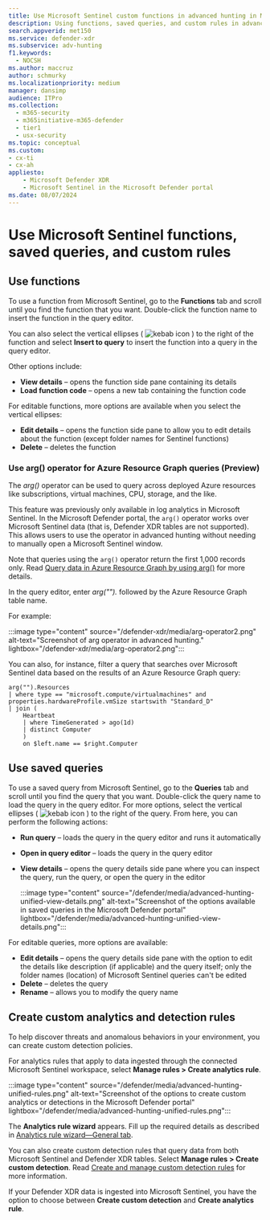 ```yaml
---
title: Use Microsoft Sentinel custom functions in advanced hunting in Microsoft Defender
description: Using functions, saved queries, and custom rules in advanced hunting in the portal unifying Defender XDR and Sentinel data
search.appverid: met150
ms.service: defender-xdr
ms.subservice: adv-hunting
f1.keywords: 
  - NOCSH
ms.author: maccruz
author: schmurky
ms.localizationpriority: medium
manager: dansimp
audience: ITPro
ms.collection: 
  - m365-security
  - m365initiative-m365-defender
  - tier1
  - usx-security
ms.topic: conceptual
ms.custom:
- cx-ti
- cx-ah
appliesto:
    - Microsoft Defender XDR
    - Microsoft Sentinel in the Microsoft Defender portal
ms.date: 08/07/2024
---
```


# Use Microsoft Sentinel functions, saved queries, and custom rules 


## Use functions

To use a function from Microsoft Sentinel, go to the **Functions** tab and scroll until you find the function that you want. Double-click the function name to insert the function in the query editor. 

You can also select the vertical ellipses ( ![kebab icon](/defender/media/ah-kebab.png) ) to the right of the function and select **Insert to query** to insert the function into a query in the query editor. 

Other options include:
- **View details** – opens the function side pane containing its details
- **Load function code** – opens a new tab containing the function code

For editable functions, more options are available when you select the vertical ellipses:
- **Edit details** – opens the function side pane to allow you to edit details about the function (except folder names for Sentinel functions)
- **Delete** – deletes the function

### Use arg() operator for Azure Resource Graph queries (Preview)
The *arg()* operator can be used to query across deployed Azure resources like subscriptions, virtual machines, CPU, storage, and the like. 

This feature was previously only available in log analytics in Microsoft Sentinel. In the Microsoft Defender portal, the `arg()` operator works over Microsoft Sentinel data (that is, Defender XDR tables are not supported). This allows users to use the operator in advanced hunting without needing to manually open a Microsoft Sentinel window. 

Note that queries using the `arg()` operator return the first 1,000 records only. Read [Query data in Azure Resource Graph by using arg()](/azure/azure-monitor/logs/azure-monitor-data-explorer-proxy#query-data-in-azure-resource-graph-by-using-arg-preview) for more details.

In the query editor, enter *arg("").* followed by the Azure Resource Graph table name. 

For example:

:::image type="content" source="/defender-xdr/media/arg-operator2.png" alt-text="Screenshot of arg operator in advanced hunting." lightbox="/defender-xdr/media/arg-operator2.png":::

You can also, for instance, filter a query that searches over Microsoft Sentinel data based on the results of an Azure Resource Graph query:

```Kusto
arg("").Resources 
| where type == "microsoft.compute/virtualmachines" and properties.hardwareProfile.vmSize startswith "Standard_D"
| join (
    Heartbeat
    | where TimeGenerated > ago(1d)
    | distinct Computer
    )
    on $left.name == $right.Computer
```


## Use saved queries

To use a saved query from Microsoft Sentinel, go to the **Queries** tab and scroll until you find the query that you want. Double-click the query name to load the query in the query editor. For more options, select the vertical ellipses ( ![kebab icon](/defender/media/ah-kebab.png) ) to the right of the query. From here, you can perform the following actions:

- **Run query** – loads the query in the query editor and runs it automatically
- **Open in query editor** – loads the query in the query editor
- **View details** – opens the query details side pane where you can inspect the query, run the query, or open the query in the editor

   :::image type="content" source="/defender/media/advanced-hunting-unified-view-details.png" alt-text="Screenshot of the options available in saved queries in the Microsoft Defender portal" lightbox="/defender/media/advanced-hunting-unified-view-details.png":::


For editable queries, more options are available:

- **Edit details** – opens the query details side pane with the option to edit the details like description (if applicable) and the query itself; only the folder names (location) of Microsoft Sentinel queries can't be edited
- **Delete** – deletes the query
- **Rename** – allows you to modify the query name

## Create custom analytics and detection rules

To help discover threats and anomalous behaviors in your environment, you can create custom detection policies. 

For analytics rules that apply to data ingested through the connected Microsoft Sentinel workspace, select **Manage rules > Create analytics rule**.

:::image type="content" source="/defender/media/advanced-hunting-unified-rules.png" alt-text="Screenshot of the options to create custom analytics or detections in the Microsoft Defender portal" lightbox="/defender/media/advanced-hunting-unified-rules.png":::

The **Analytics rule wizard** appears. Fill up the required details as described in [Analytics rule wizard—General tab](/azure/sentinel/detect-threats-custom#analytics-rule-wizardgeneral-tab).

You can also create custom detection rules that query data from both Microsoft Sentinel and Defender XDR tables. Select **Manage rules > Create custom detection**. Read [Create and manage custom detection rules](custom-detection-rules.md) for more information. 

If your Defender XDR data is ingested into Microsoft Sentinel, you have the option to choose between **Create custom detection** and **Create analytics rule**.
